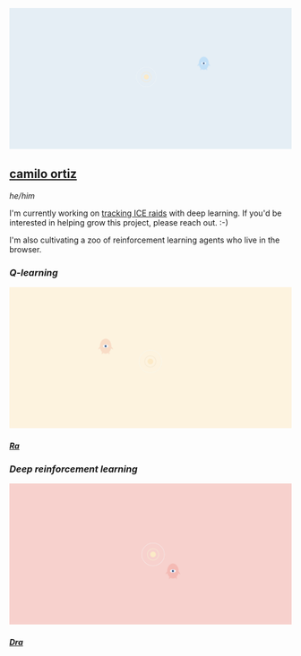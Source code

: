 ![lunarbaby](image.png)

## [camilo ortiz](https://camilodoa.ml)

*he/him*

I'm currently working on [tracking ICE raids](https://ai-melts-ice.ml) with deep learning. If you'd be interested in helping grow this project, please reach out. :-)

I'm also cultivating a zoo of reinforcement learning agents who live in the browser.


### *Q-learning*

![ra](ra-image.png)

##### [Ra](https://camilodoa.ml/ra)


### *Deep reinforcement learning*

![dra](dra-image.png)

##### [Dra](https://camilodoa.dra)
